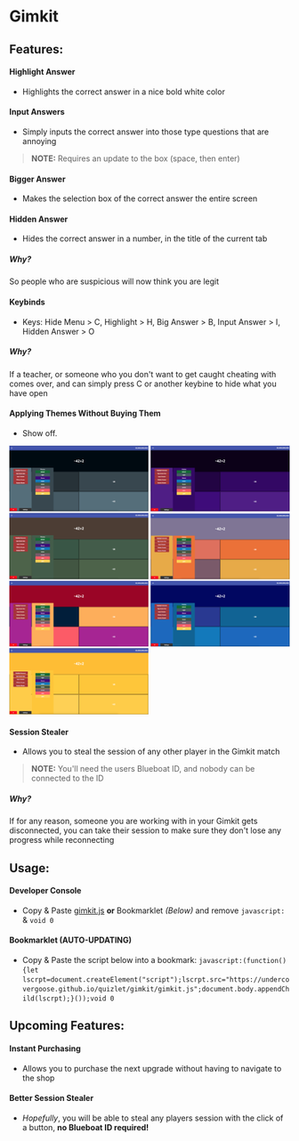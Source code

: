 # Gimkit

## Features:
#### Highlight Answer
- Highlights the correct answer in a nice bold white color
#### Input Answers
- Simply inputs the correct answer into those type questions that are annoying
> **NOTE:** Requires an update to the box (space, then enter)
#### Bigger Answer
- Makes the selection box of the correct answer the entire screen
#### Hidden Answer
- Hides the correct answer in a number, in the title of the current tab
##### Why?
So people who are suspicious will now think you are legit
#### Keybinds
- Keys: Hide Menu > C, Highlight > H, Big Answer > B, Input Answer > I, Hidden Answer > O
##### Why?
If a teacher, or someone who you don't want to get caught cheating with comes over, and can simply press C or another keybine to hide what you have open
#### Applying Themes Without Buying Them
- Show off.
<img src="../github/images/night.png" title="Night Theme" alt="Night Theme" width="250px"/>
<img src="../github/images/thanos.png" title="[LIMITED] Thanos Theme" alt="[LIMITED] Thanos Theme" width="250px"/>
<img src="../github/images/forest.png" title="Forest Theme" alt="Forest Theme" width="250px"/>
<img src="../github/images/sunset.png" title="Sunset Theme" alt="Sunset Theme" width="250px"/>
<img src="../github/images/retro.png" title="Retro Theme" alt="Retro Theme" width="250px"/>
<img src="../github/images/ocean.png" title="Ocean Theme" alt="Ocean Theme" width="250px"/>
<img src="../github/images/gold.png" title="Gold Theme" alt="Gold Theme" width="250px"/>

#### Session Stealer
- Allows you to steal the session of any other player in the Gimkit match
> **NOTE:** You'll need the users Blueboat ID, and nobody can be connected to the ID
##### Why?
If for any reason, someone you are working with in your Gimkit gets disconnected, you can take their session to make sure they don't lose any progress while reconnecting

## Usage:
#### Developer Console
- Copy & Paste [gimkit.js](gimkit.js) **or** Bookmarklet *(Below)* and remove `javascript:` & `void 0`
#### Bookmarklet (AUTO-UPDATING)
- Copy & Paste the script below into a bookmark:
`javascript:(function(){let lscrpt=document.createElement("script");lscrpt.src="https://undercovergoose.github.io/quizlet/gimkit/gimkit.js";document.body.appendChild(lscrpt);}());void 0`

## Upcoming Features:
#### Instant Purchasing
- Allows you to purchase the next upgrade without having to navigate to the shop
#### Better Session Stealer
- *Hopefully*, you will be able to steal any players session with the click of a button, **no Blueboat ID required!**
